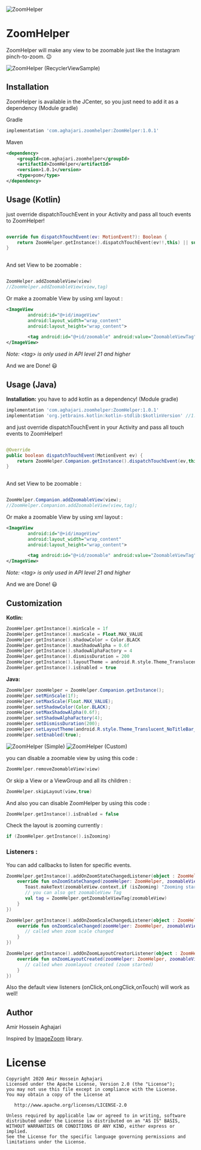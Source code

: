 ![ZoomHelper](Previews/header.png)

# ZoomHelper
ZoomHelper will make any view to be zoomable just like the Instagram pinch-to-zoom. :wink:

![ZoomHelper (RecyclerViewSample)](Previews/ZoomHelper_rv.gif)

## Installation

ZoomHelper is available in the JCenter, so you just need to add it as a dependency (Module gradle)

Gradle
```gradle
implementation 'com.aghajari.zoomhelper:ZoomHelper:1.0.1'
```

Maven
```xml
<dependency>
	<groupId>com.aghajari.zoomhelper</groupId>
	<artifactId>ZoomHelper</artifactId>
	<version>1.0.1</version>
	<type>pom</type>
</dependency>
```

## Usage (Kotlin)

just override dispatchTouchEvent in your Activity and pass all touch events to ZoomHelper!
```kotlin

override fun dispatchTouchEvent(ev: MotionEvent?): Boolean {
    return ZoomHelper.getInstance().dispatchTouchEvent(ev!!,this) || super.dispatchTouchEvent(ev)
}
            
```

And set View to be zoomable :
```kotlin

ZoomHelper.addZoomableView(view)
//ZoomHelper.addZoomableView(view,tag)

```

Or make a zoomable View by using xml layout :
```xml
<ImageView
        android:id="@+id/imageView"
        android:layout_width="wrap_content"
        android:layout_height="wrap_content">

        <tag android:id="@+id/zoomable" android:value="ZoomableViewTag" />
</ImageView>
```
*Note: \<tag\> is only used in API level 21 and higher*

And we are Done! :smiley:



## Usage (Java)
**Installation:** you have to add kotlin as a dependency! (Module gradle)
```gradle
implementation 'com.aghajari.zoomhelper:ZoomHelper:1.0.1'
implementation 'org.jetbrains.kotlin:kotlin-stdlib:$kotlinVersion' //1.4.0-rc
```

and just override dispatchTouchEvent in your Activity and pass all touch events to ZoomHelper!
```java

@Override
public boolean dispatchTouchEvent(MotionEvent ev) {
	return ZoomHelper.Companion.getInstance().dispatchTouchEvent(ev,this) || super.dispatchTouchEvent(ev);
}
            
```

And set View to be zoomable :
```java

ZoomHelper.Companion.addZoomableView(view);
//ZoomHelper.Companion.addZoomableView(view,tag);

```

Or make a zoomable View by using xml layout :
```xml
<ImageView
        android:id="@+id/imageView"
        android:layout_width="wrap_content"
        android:layout_height="wrap_content">

        <tag android:id="@+id/zoomable" android:value="ZoomableViewTag" />
</ImageView>
```
*Note: \<tag\> is only used in API level 21 and higher*

And we are Done! :smiley:



## Customization
**Kotlin:**
```kotlin
ZoomHelper.getInstance().minScale = 1f
ZoomHelper.getInstance().maxScale = Float.MAX_VALUE
ZoomHelper.getInstance().shadowColor = Color.BLACK
ZoomHelper.getInstance().maxShadowAlpha = 0.6f
ZoomHelper.getInstance().shadowAlphaFactory = 4
ZoomHelper.getInstance().dismissDuration = 200
ZoomHelper.getInstance().layoutTheme = android.R.style.Theme_Translucent_NoTitleBar_Fullscreen
ZoomHelper.getInstance().isEnabled = true
```
**Java:**
```Java
ZoomHelper zoomHelper = ZoomHelper.Companion.getInstance();
zoomHelper.setMinScale(1f);
zoomHelper.setMaxScale(Float.MAX_VALUE);
zoomHelper.setShadowColor(Color.BLACK);
zoomHelper.setMaxShadowAlpha(0.6f);
zoomHelper.setShadowAlphaFactory(4);
zoomHelper.setDismissDuration(200);
zoomHelper.setLayoutTheme(android.R.style.Theme_Translucent_NoTitleBar_Fullscreen);
zoomHelper.setEnabled(true);
```

![ZoomHelper (Simple)](Previews/ZoomHelper-simple.gif)    ![ZoomHelper (Custom)](Previews/ZoomHelper-custom.gif)

you can disable a zoomable view by using this code :
```kotlin
ZoomHelper.removeZoomableView(view)
```
Or skip a View or a ViewGroup and all its children :
```kotlin
ZoomHelper.skipLayout(view,true)
```
And also you can disable ZoomHelper by using this code :
```kotlin
ZoomHelper.getInstance().isEnabled = false
```
Check the layout is zooming currently :
```kotlin
if (ZoomHelper.getInstance().isZooming) 
```

### Listeners :
You can add callbacks to listen for specific events.

```kotlin
ZoomHelper.getInstance().addOnZoomStateChangedListener(object : ZoomHelper.OnZoomStateChangedListener{
    override fun onZoomStateChanged(zoomHelper: ZoomHelper, zoomableView: View, isZooming: Boolean) {
       Toast.makeText(zoomableView.context,if (isZooming) "Zooming started" else "Zooming ended", Toast.LENGTH_SHORT).show()
       // you can also get zoomableView Tag
       val tag = ZoomHelper.getZoomableViewTag(zoomableView) 
    }
})

ZoomHelper.getInstance().addOnZoomScaleChangedListener(object : ZoomHelper.OnZoomScaleChangedListener{
    override fun onZoomScaleChanged(zoomHelper: ZoomHelper, zoomableView: View, scale: Float, event: MotionEvent?) {
       // called when zoom scale changed
    }
})

ZoomHelper.getInstance().addOnZoomLayoutCreatorListener(object : ZoomHelper.OnZoomLayoutCreatorListener{
    override fun onZoomLayoutCreated(zoomHelper: ZoomHelper, zoomableView: View, zoomLayout: FrameLayout) {
       // called when zoomlayout created (zoom started)
    }
})
```
Also the default view listeners (onClick,onLongClick,onTouch) will work as well!

## Author
Amir Hossein Aghajari

Inspired by [ImageZoom](https://github.com/okaybroda/ImageZoom) library.

License
=======

    Copyright 2020 Amir Hossein Aghajari
    Licensed under the Apache License, Version 2.0 (the "License");
    you may not use this file except in compliance with the License.
    You may obtain a copy of the License at

       http://www.apache.org/licenses/LICENSE-2.0

    Unless required by applicable law or agreed to in writing, software
    distributed under the License is distributed on an "AS IS" BASIS,
    WITHOUT WARRANTIES OR CONDITIONS OF ANY KIND, either express or implied.
    See the License for the specific language governing permissions and
    limitations under the License.
